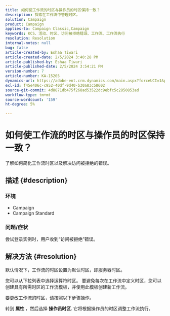 ```yaml
---
title: 如何使工作流的时区与操作员的时区保持一致？
description: 探索在工作流中管理时区。
solution: Campaign
product: Campaign
applies-to: Campaign Classic,Campaign
keywords: KCS、活动、时区、访问被拒绝错误、工作流、工作流执行
resolution: Resolution
internal-notes: null
bug: false
article-created-by: Eshaa Tiwari
article-created-date: 2/5/2024 3:40:28 PM
article-published-by: Eshaa Tiwari
article-published-date: 2/5/2024 3:54:21 PM
version-number: 7
article-number: KA-15205
dynamics-url: https://adobe-ent.crm.dynamics.com/main.aspx?forceUCI=1&pagetype=entityrecord&etn=knowledgearticle&id=6fa899de-3cc4-ee11-9079-6045bd006268
exl-id: f45e406c-c952-40df-9d40-b30a83c58602
source-git-commit: 4d8871db475f268ad53522dc9ebfc5c2850853ad
workflow-type: tm+mt
source-wordcount: '159'
ht-degree: 5%

---
```


# 如何使工作流的时区与操作员的时区保持一致？


了解如何简化工作流时区以及解决访问被拒绝的错误。

## 描述 {#description}


### <b>环境</b>

- Campaign
- Campaign Standard


### <b>问题/症状</b>

尝试登录实例时，用户收到“访问被拒绝”错误。


## 解决方法 {#resolution}






默认情况下，工作流的时区设置为默认时区，即服务器时区。



您可以从下拉列表中选择运算符时区。 要避免每次在工作流中定义时区，您可以创建具有所需时区的工作流模板，并使用此模板创建新工作流。



要更改工作流的时区，请按照以下步骤操作。



转到 <b>属性 </b>，然后选择 <b>操作员时区</b>. 它将根据操作员的时区调整工作流执行。
